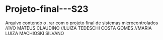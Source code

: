 # Projeto-final---S23
Arquivo contendo o .rar com o projeto final de sistemas microcontrolados
//IVO MATEUS CLAUDINO
 //LUIZA TEDESCHI COSTA GOMES
 //MARIA LUIZA MACHIOSKI SILVANO
